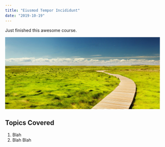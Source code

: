 ```yaml
---
title: "Eiusmod Tempor Incididunt"
date: "2019-10-19"
---
```


Just finished this awesome course.

![Grass](./grass.jpeg)

## Topics Covered
1. Blah
2. Blah Blah